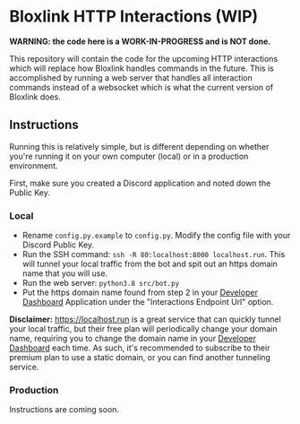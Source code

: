 # Bloxlink HTTP Interactions (WIP)

**WARNING: the code here is a WORK-IN-PROGRESS and is NOT done.**

This repository will contain the code for the upcoming HTTP interactions which will replace how Bloxlink handles commands in the future. This is accomplished by running a web server that handles all interaction commands instead of a websocket which is what the current version of Bloxlink does.

## Instructions
Running this is relatively simple, but is different depending on whether you're running it on your own computer (local) or in a production environment.

First, make sure you created a Discord application and noted down the Public Key.

### Local
* Rename `config.py.example` to `config.py`. Modify the config file with your Discord Public Key.
* Run the SSH command: `ssh -R 80:localhost:8000 localhost.run`. This will tunnel your local traffic from the bot and spit out an https domain name that you will use.
* Run the web server: `python3.8 src/bot.py`
* Put the https domain name found from step 2 in your [Developer Dashboard](https://discord.com/developers/applications) Application under the "Interactions Endpoint Url" option.

**Disclaimer:** https://localhost.run is a great service that can quickly tunnel your local traffic, but their free plan will periodically change your domain name, requiring you to change the domain name in your [Developer Dashboard](https://discord.com/developers/applications) each time. As such, it's recommended to subscribe to their premium plan to use a static domain, or you can find another tunneling service.

### Production
Instructions are coming soon.
